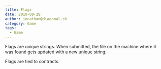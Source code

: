 ```yaml
---
title: Flags
date: 2019-08-28
author: jonathan@diagonal.sh
category: Game
tags:
  - Game
---
```


Flags are unique strings. When submitted, the file 
on the machine where it was found gets updated with a new 
unique string.

Flags are tied to contracts.
